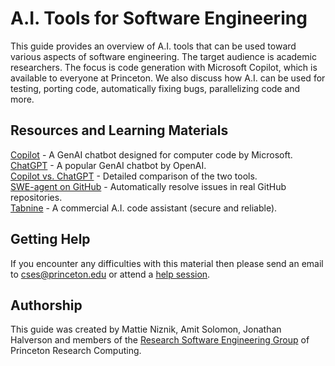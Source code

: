 # A.I. Tools for Software Engineering

This guide provides an overview of A.I. tools that can be used toward various aspects of software engineering. The target audience is academic researchers. The focus is code generation with Microsoft Copilot, which is available to everyone at Princeton. We also discuss how A.I. can be used for testing, porting code, automatically fixing bugs, parallelizing code and more.

## Resources and Learning Materials

[Copilot](https://copilot.microsoft.com) - A GenAI chatbot designed for computer code by Microsoft.  
[ChatGPT](https://chatgpt.com) - A popular GenAI chatbot by OpenAI.  
[Copilot vs. ChatGPT](https://redresscompliance.com/microsoft-copilot-and-chatgpt-a-comparative-analysis/#:~:text=What%20is%20the%20difference%20between,range%20of%20topics%20beyond%20coding.) - Detailed comparison of the two tools.  
[SWE-agent on GitHub](https://github.com/princeton-nlp/SWE-agent) - Automatically resolve issues in real GitHub repositories.  
[Tabnine](https://www.tabnine.com) - A commercial A.I. code assistant (secure and reliable).

## Getting Help

If you encounter any difficulties with this material then please send an email to <a href="mailto:cses@princeton.edu">cses@princeton.edu</a> or attend a <a href="https://researchcomputing.princeton.edu/education/help-sessions">help session</a>.

## Authorship

This guide was created by Mattie Niznik, Amit Solomon, Jonathan Halverson and members of the [Research Software Engineering Group](https://researchcomputing.princeton.edu/services/research-software-engineering) of Princeton Research Computing.
